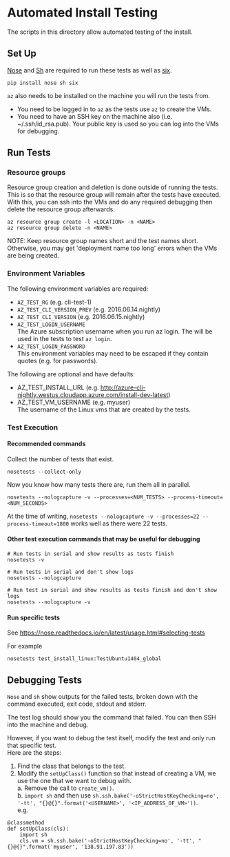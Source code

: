 Automated Install Testing
=========================

The scripts in this directory allow automated testing of the install.


Set Up
------

[Nose](http://nose.readthedocs.io/en/latest/) and [Sh](https://amoffat.github.io/sh/) are required to run these tests as well as [six](https://pypi.python.org/pypi/six).

```
pip install nose sh six
```

`az` also needs to be installed on the machine you will run the tests from.  
- You need to be logged in to `az` as the tests use `az` to create the VMs.
- You need to have an SSH key on the machine also (i.e. ~/.ssh/id_rsa.pub). Your public key is used so you can log into the VMs for debugging.

Run Tests
---------

### Resource groups
Resource group creation and deletion is done outside of running the tests.  
This is so that the resource group will remain after the tests have executed.  
With this, you can ssh into the VMs and do any required debugging then delete the resource group afterwards.

```
az resource group create -l <LOCATION> -n <NAME>
az resource group delete -n <NAME>
```

NOTE: Keep resource group names short and the test names short.
Otherwise, you may get 'deployment name too long' errors when the VMs are being created.

### Environment Variables
The following environment variables are required:
- `AZ_TEST_RG`  (e.g. cli-test-1)
- `AZ_TEST_CLI_VERSION_PREV` (e.g. 2016.06.14.nightly)
- `AZ_TEST_CLI_VERSION` (e.g. 2016.06.15.nightly)
- `AZ_TEST_LOGIN_USERNAME`  
    The Azure subscription username when you run az login. The will be used in the tests to test `az login`.
- `AZ_TEST_LOGIN_PASSWORD`  
This environment variables may need to be escaped if they contain quotes (e.g. for passwords).

The following are optional and have defaults:
- AZ_TEST_INSTALL_URL  (e.g. http://azure-cli-nightly.westus.cloudapp.azure.com/install-dev-latest)
- AZ_TEST_VM_USERNAME  (e.g. myuser)  
    The username of the Linux vms that are created by the tests.

### Test Execution

#### Recommended commands
Collect the number of tests that exist.
```
nosetests --collect-only
```

Now you know how many tests there are, run them all in parallel.
```
nosetests --nologcapture -v --processes=<NUM_TESTS> --process-timeout=<NUM_SECONDS>
```

At the time of writing, `nosetests --nologcapture -v --processes=22 --process-timeout=1800` works well as there were 22 tests.

#### Other test execution commands that may be useful for debugging
```
# Run tests in serial and show results as tests finish
nosetests -v

# Run tests in serial and don't show logs
nosetests --nologcapture

# Run test in serial and show results as tests finish and don't show logs
nosetests --nologcapture -v
```

#### Run specific tests
See https://nose.readthedocs.io/en/latest/usage.html#selecting-tests

For example
```
nosetests test_install_linux:TestUbuntu1404_global
```

Debugging Tests
---------------

`Nose` and `sh` show outputs for the failed tests, broken down with the command executed, exit code, stdout and stderr.

The test log should show you the command that failed. You can then SSH into the machine and debug.

However, if you want to debug the test itself, modify the test and only run that specific test.  
Here are the steps:
1. Find the class that belongs to the test.
2. Modify the `setUpClass()` function so that instead of creating a VM, we use the one that we want to debug with.  
    a. Remove the call to `create_vm()`.  
    b. `import sh` and then use `sh.ssh.bake('-oStrictHostKeyChecking=no', '-tt', "{}@{}".format('<USERNAME>', '<IP_ADDRESS_OF_VM>'))`.  
e.g.
```
@classmethod
def setUpClass(cls):
    import sh
    cls.vm = sh.ssh.bake('-oStrictHostKeyChecking=no', '-tt', "{}@{}".format('myuser', '138.91.197.83'))
```

